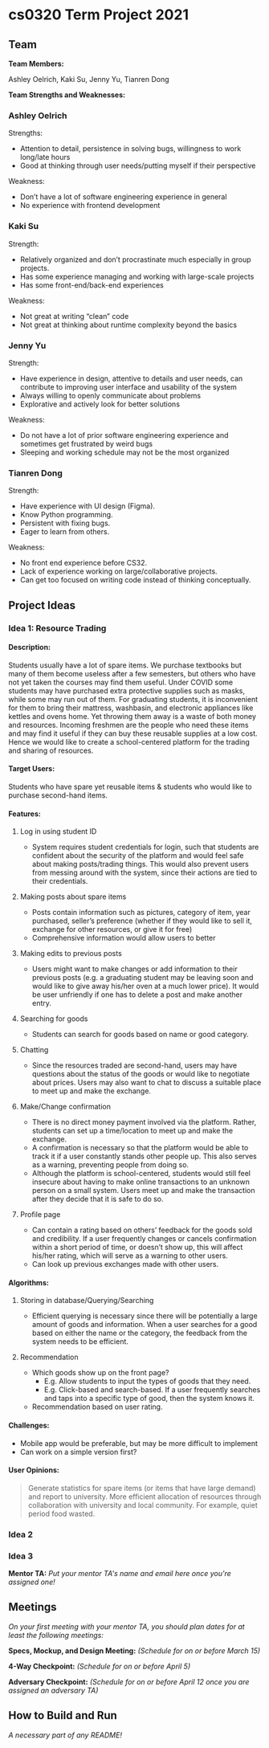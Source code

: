 # cs0320 Term Project 2021

## Team

**Team Members:**

Ashley Oelrich, Kaki Su, Jenny Yu, Tianren Dong

**Team Strengths and Weaknesses:**

### Ashley Oelrich

Strengths:

* Attention to detail, persistence in solving bugs, willingness to work long/late hours
* Good at thinking through user needs/putting myself if their perspective

Weakness: 

* Don’t have a lot of software engineering experience in general 
* No experience with frontend development

### Kaki Su

Strength: 

* Relatively organized and don’t procrastinate much especially in group projects. 
* Has some experience managing and working with large-scale projects
* Has some front-end/back-end experiences

Weakness:

* Not great at writing “clean” code
* Not great at thinking about runtime complexity beyond the basics

### Jenny Yu

Strength:

* Have experience in design, attentive to details and user needs, can contribute to improving user interface and usability of the system
* Always willing to openly communicate about problems
* Explorative and actively look for better solutions

Weakness:

* Do not have a lot of prior software engineering experience and sometimes get frustrated by weird bugs  
* Sleeping and working schedule may not be the most organized 

### Tianren Dong

Strength:

* Have experience with UI design (Figma).
* Know Python programming.
* Persistent with fixing bugs.
* Eager to learn from others.

Weakness:

* No front end experience before CS32.
* Lack of experience working on large/collaborative projects.
* Can get too focused on writing code instead of thinking conceptually.


## Project Ideas

### Idea 1: Resource Trading

#### Description:

Students usually have a lot of spare items. We purchase textbooks but many of them become useless after a few semesters, but others who have not yet taken the courses may find them useful. Under COVID some students may have purchased extra protective supplies such as masks, while some may run out of them. For graduating students, it is inconvenient for them to bring their mattress, washbasin, and electronic appliances like kettles and ovens home. Yet throwing them away is a waste of both money and resources. Incoming freshmen are the people who need these items and may find it useful if they can buy these reusable supplies at a low cost. Hence we would like to create a school-centered platform for the trading and sharing of resources.

#### Target Users:

Students who have spare yet reusable items & students who would like to purchase second-hand items.

#### Features:

1. Log in using student ID
    * System requires student credentials for login, such that students are confident about the security of the platform and would feel safe about making posts/trading things. This would also prevent users from messing around with the system, since their actions are tied to their credentials.

2. Making posts about spare items
    * Posts contain information such as pictures, category of item, year purchased, seller’s preference (whether if they would like to sell it, exchange for other resources, or give it for free)
    * Comprehensive information would allow users to better

3. Making edits to previous posts
    * Users might want to make changes or add information to their previous posts (e.g. a graduating student may be leaving soon and would like to give away his/her oven at a much lower price). It would be user unfriendly if one has to delete a post and make another entry.

4. Searching for goods
    * Students can search for goods based on name or good category.

5. Chatting
    * Since the resources traded are second-hand, users may have questions about the status of the goods or would like to negotiate about prices. Users may also want to chat to discuss a suitable place to meet up and make the exchange. 

6. Make/Change confirmation 
    * There is no direct money payment involved via the platform. Rather, students can set up a time/location to meet up and make the exchange. 
    * A confirmation is necessary so that the platform would be able to track it if a user constantly stands other people up. This also serves as a warning, preventing people from doing so.
    * Although the platform is school-centered, students would still feel insecure about having to make online transactions to an unknown person on a small system. Users meet up and make the transaction after they decide that it is safe to do so.

7. Profile page
    * Can contain a rating based on others’ feedback for the goods sold and credibility. If a user frequently changes or cancels confirmation within a short period of time, or doesn’t show up, this will affect his/her rating, which will serve as a warning to other users.
    * Can look up previous exchanges made with other users.

#### Algorithms:

1. Storing in database/Querying/Searching
    * Efficient querying is necessary since there will be potentially a large amount of goods and information. When a user searches for a good based on either the name or the category, the feedback from the system needs to be efficient.

2. Recommendation
    * Which goods show up on the front page? 
      * E.g. Allow students to input the types of goods that they need. 
      * E.g. Click-based and search-based. If a user frequently searches and taps into a specific type of good, then the system knows it.
    * Recommendation based on user rating.

#### Challenges:

* Mobile app would be preferable, but may be more difficult to implement
* Can work on a simple version first?

#### User Opinions:

> Generate statistics for spare items (or items that have large demand) and report to university. More efficient allocation of resources through collaboration with university and local community. For example, quiet period food wasted.


### Idea 2

### Idea 3

**Mentor TA:** _Put your mentor TA's name and email here once you're assigned one!_

## Meetings
_On your first meeting with your mentor TA, you should plan dates for at least the following meetings:_

**Specs, Mockup, and Design Meeting:** _(Schedule for on or before March 15)_

**4-Way Checkpoint:** _(Schedule for on or before April 5)_

**Adversary Checkpoint:** _(Schedule for on or before April 12 once you are assigned an adversary TA)_

## How to Build and Run
_A necessary part of any README!_
